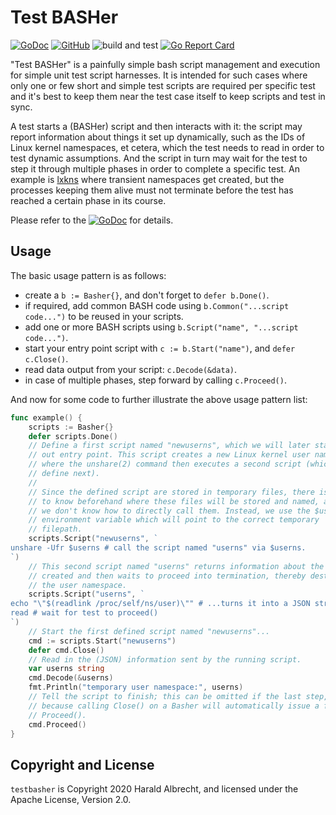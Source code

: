 # Test BASHer

[![GoDoc](https://godoc.org/github.com/thediveo/testbasher?status.svg)](http://godoc.org/github.com/thediveo/testbasher)
[![GitHub](https://img.shields.io/github/license/thediveo/testbasher)](https://img.shields.io/github/license/thediveo/testbasher)
![build and test](https://github.com/thediveo/testbasher/workflows/build%20and%20test/badge.svg?branch=master)
[![Go Report Card](https://goreportcard.com/badge/github.com/thediveo/testbasher)](https://goreportcard.com/report/github.com/thediveo/testbasher)

"Test BASHer" is a painfully simple bash script management and execution for
simple unit test script harnesses. It is intended for such cases where only
one or few short and simple test scripts are required per specific test and
it's best to keep them near the test case itself to keep scripts and test in
sync.

A test starts a (BASHer) script and then interacts with it: the script may
report information about things it set up dynamically, such as the IDs of
Linux kernel namespaces, et cetera, which the test needs to read in order to
test dynamic assumptions. And the script in turn may wait for the test to step
it through multiple phases in order to complete a specific test. An example is
[lxkns](https://github.com/thediveo/lxkns) where transient namespaces get
created, but the processes keeping them alive must not terminate before the
test has reached a certain phase in its course.

Please refer to the [![GoDoc](https://godoc.org/github.com/thediveo/testbasher?status.svg)](http://godoc.org/github.com/thediveo/testbasher) for details.

## Usage

The basic usage pattern is as follows:

- create a `b := Basher{}`, and don't forget to `defer b.Done()`.
- if required, add common BASH code using `b.Common("...script code...")` to
  be reused in your scripts.
- add one or more BASH scripts using `b.Script("name", "...script code...")`.
- start your entry point script with `c := b.Start("name")`, and `defer
  c.Close()`.
- read data output from your script: `c.Decode(&data)`.
- in case of multiple phases, step forward by calling `c.Proceed()`.

And now for some code to further illustrate the above usage pattern list:

```go
func example() {
    scripts := Basher{}
    defer scripts.Done()
    // Define a first script named "newuserns", which we will later start as
    // out entry point. This script creates a new Linux kernel user namespace,
    // where the unshare(2) command then executes a second script (which we'll
    // define next).
    //
    // Since the defined script are stored in temporary files, there is no way
    // to know beforehand where these files will be stored and named, and thus
    // we don't know how to directly call them. Instead, we use the $userns
    // environment variable which will point to the correct temporary
    // filepath.
    scripts.Script("newuserns", `
unshare -Ufr $userns # call the script named "userns" via $userns.
`)
    // This second script named "userns" returns information about the newly
    // created and then waits to proceed into termination, thereby destroying
    // the user namespace.
    scripts.Script("userns", `
echo "\"$(readlink /proc/self/ns/user)\"" # ...turns it into a JSON string.
read # wait for test to proceed()
`)
    // Start the first defined script named "newuserns"...
    cmd := scripts.Start("newuserns")
    defer cmd.Close()
    // Read in the (JSON) information sent by the running script.
    var userns string
    cmd.Decode(&userns)
    fmt.Println("temporary user namespace:", userns)
    // Tell the script to finish; this can be omitted if the last step,
    // because calling Close() on a Basher will automatically issue a final
    // Proceed().
    cmd.Proceed()
}
```

## Copyright and License

`testbasher` is Copyright 2020 Harald Albrecht, and licensed under the Apache
License, Version 2.0.
